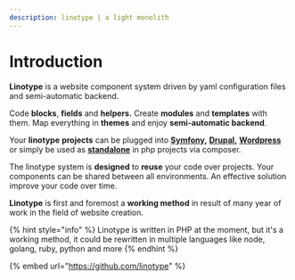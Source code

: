 ```yaml
---
description: linotype | a light monolith
---
```


# Introduction

**Linotype** is a website component system driven by yaml configuration files and semi-automatic backend.

Code **blocks**, **fields** and **helpers.** Create **modules** and **templates** with them. Map everything in **themes** and enjoy **semi-automatic backend**.

Your **linotype** **projects** can be plugged into [**Symfony**](install/symfony.md)**,** [**Drupal**](install/drupal.md)**,** [**Wordpress**](install/wordpress.md) or simply be used as [**standalone**](install/standalone.md) in php projects via composer.

‌The linotype system is **designed** to **reuse** your code over projects. Your components can be shared between all environments. An effective solution improve your code over time.

**Linotype** is first and foremost a **working method** in result of many year of work in the field of website creation.

{% hint style="info" %}
Linotype is written in PHP at the moment, but it's a working method, it could be rewritten in multiple languages like node, golang, ruby, python and more
{% endhint %}

{% embed url="https://github.com/linotype" %}



